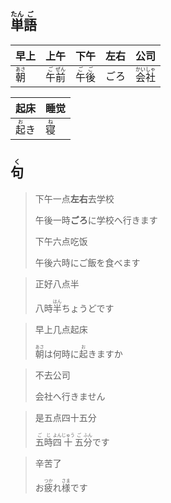## <ruby><rb>単</rb><rt>たん</rt></ruby><ruby><rb>語</rb><rt>ご</rt></ruby>

| 早上                                  | 上午                                                         | 下午                                                         | 左右 | 公司                                                         |
| ------------------------------------- | ------------------------------------------------------------ | ------------------------------------------------------------ | ---- | ------------------------------------------------------------ |
| <ruby><rb>朝</rb><rt>あさ</rt></ruby> | <ruby><rb>午</rb><rt>ご</rt></ruby><ruby><rb>前</rb><rt>ぜん</rt></ruby> | <ruby><rb>午</rb><rt>ご</rt></ruby><ruby><rb>後</rb><rt>ご</rt></ruby> | ごろ | <ruby><rb>会</rb><rt>かい</rt></ruby><ruby><rb>社</rb><rt>しゃ</rt></ruby> |

| 起床                                  | 睡觉                                |
| ------------------------------------- | ----------------------------------- |
| <ruby><rb>起</rb><rt>お</rt></ruby>き | <ruby><rb>寝</rb><rt>ね</rt></ruby> |



## <ruby><rb>句</rb><rt>く</rt></ruby>

> 下午一点**左右**去学校
>
> 午後一時**ごろ**に学校へ行きます
>
> 下午六点吃饭
>
> 午後六時にご飯を食べます

> 正好八点半
>
> 八時<ruby><rb>半</rb><rt>はん</rt></ruby>ちょうどです

> 早上几点起床
>
> <ruby><rb>朝</rb><rt>あさ</rt></ruby>は何時に<ruby><rb>起</rb><rt>お</rt></ruby>きますか

> 不去公司
>
> 会社へ行きません

> 是五点四十五分
>
> <ruby><rb>五</rb><rt>ご</rt></ruby><ruby><rb>時</rb><rt>じ</rt></ruby><ruby><rb>四</rb><rt>よん</rt></ruby><ruby><rb>十</rb><rt>じゅう</rt></ruby><ruby><rb>五</rb><rt>ご</rt></ruby><ruby><rb>分</rb><rt>ふん</rt></ruby>です

> 辛苦了
>
> お<ruby>疲<rt>つか</rt>れ</ruby><ruby>様<rt>さま</rt></ruby>です